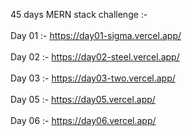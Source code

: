 45 days MERN stack challenge :-
<br>
<br>
Day 01 :- https://day01-sigma.vercel.app/
<br>
<br>
Day 02 :- https://day02-steel.vercel.app/
<br>
<br>
Day 03 :- https://day03-two.vercel.app/
<br>
<br>
Day 05 :- https://day05.vercel.app/
<br>
<br>
Day 06 :- https://day06.vercel.app/
